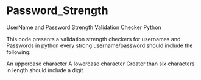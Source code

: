 # Password_Strength
UserName and Password Strength Validation Checker Python

This code presents a validation strength checkers for usernames and Passwords in python every strong username/password should include the following:

An uppercase character
A lowercase character
Greater than six characters in length
should include a digit
